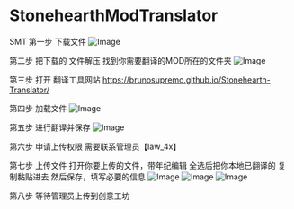 # StonehearthModTranslator
SMT
第一步
下载文件
![Image](https://upload.cc/i1/2019/12/22/XNDUSL.png)

第二步
把下载的  文件解压
找到你需要翻译的MOD所在的文件夹
![Image](https://upload.cc/i1/2019/12/22/rlRYah.png)


第三步
打开 翻译工具网站
https://brunosupremo.github.io/Stonehearth-Translator/

第四步
加载文件
![Image](https://upload.cc/i1/2019/12/22/u13cnq.png)


第五步
进行翻译并保存
![Image](https://upload.cc/i1/2019/12/22/63MCtf.png)


第六步
申请上传权限
需要联系管理员【law_4x】

第七步
上传文件
打开你要上传的文件，带年纪编辑
全选后把你本地已翻译的 复制黏贴进去
然后保存，填写必要的信息
![Image](https://upload.cc/i1/2019/12/22/q97vkB.png)
![Image](https://upload.cc/i1/2019/12/22/4JpWiu.png)
![Image](https://upload.cc/i1/2019/12/22/ZtKJi5.png)

第八步
等待管理员上传到创意工坊
